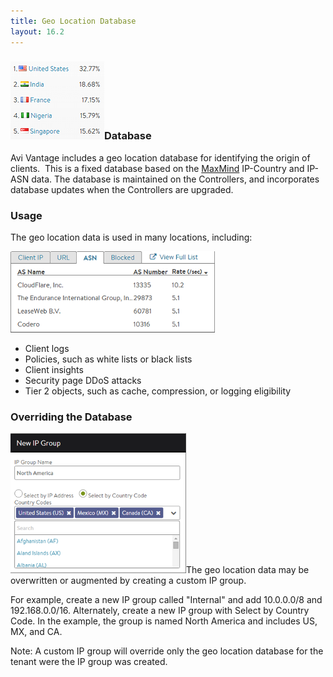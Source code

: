 ```yaml
---
title: Geo Location Database
layout: 16.2
---
```

### <img class="size-full wp-image-143 alignright" src="img/Country.png" alt="Country" width="150" height="125">Database

Avi Vantage includes a geo location database for identifying the origin of clients.  This is a fixed database based on the <a href="http://dev.maxmind.com/geoip/legacy/geolite/">MaxMind</a> IP-Country and IP-ASN data. The database is maintained on the Controllers, and incorporates database updates when the Controllers are upgraded.

### Usage

The geo location data is used in many locations, including:

<img class=" wp-image-144 alignright" src="img/ASN.png" alt="ASN" width="327" height="130">

* Client logs
* Policies, such as white lists or black lists
* Client insights
* Security page DDoS attacks
* Tier 2 objects, such as cache, compression, or logging eligibility 

### Overriding the Database

<img class=" wp-image-142 alignright" src="img/IPGroup.png" alt="IPGroup" width="281" height="224">The geo location data may be overwritten or augmented by creating a custom IP group.

For example, create a new IP group called "Internal" and add 10.0.0.0/8 and 192.168.0.0/16. Alternately, create a new IP group with Select by Country Code. In the example, the group is named North America and includes US, MX, and CA.

Note: A custom IP group will override only the geo location database for the tenant were the IP group was created.
